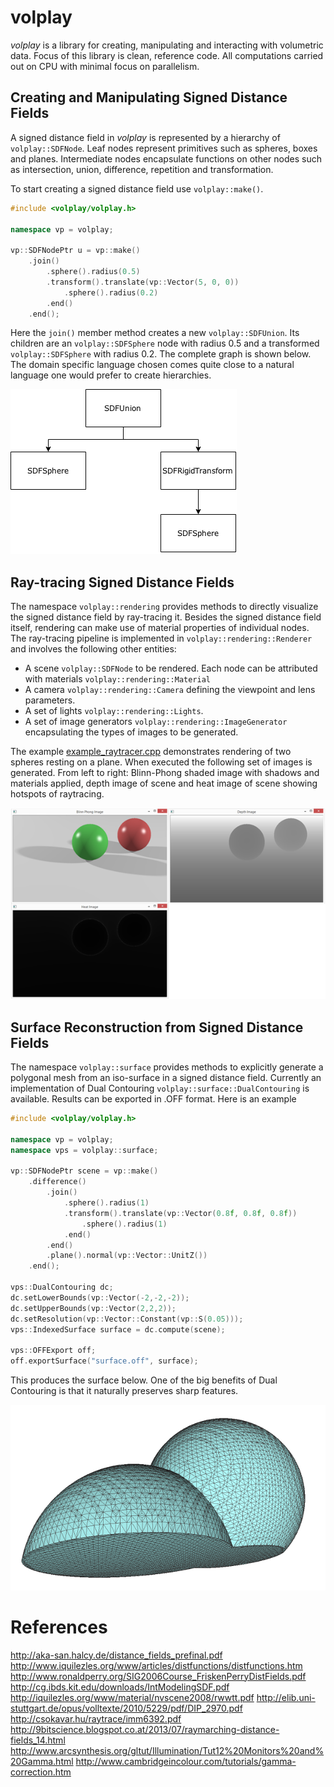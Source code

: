 # volplay

_volplay_ is a library for creating, manipulating and interacting with volumetric data. Focus of this library is clean, reference code. All computations carried out on CPU with minimal focus on parallelism.

## Creating and Manipulating Signed Distance Fields

A signed distance field in _volplay_ is represented by a hierarchy of `volplay::SDFNode`. Leaf nodes represent primitives such as spheres, boxes and planes. Intermediate nodes encapsulate functions on other nodes such as intersection, union, difference, repetition and transformation. 

To start creating a signed distance field use `volplay::make()`.

```cpp
#include <volplay/volplay.h>

namespace vp = volplay;

vp::SDFNodePtr u = vp::make()
    .join()
        .sphere().radius(0.5)
        .transform().translate(vp::Vector(5, 0, 0))
            .sphere().radius(0.2)
        .end()
    .end();
```

Here the `join()` member method creates a new `volplay::SDFUnion`. Its children are an `volplay::SDFSphere` node with radius 0.5 and a transformed `volplay::SDFSphere` with radius 0.2. The complete graph is shown below. The domain specific language chosen comes quite close to a natural language one would prefer to create hierarchies.

![Image](etc/images/samplediagram.png?raw=true)

## Ray-tracing Signed Distance Fields

The namespace `volplay::rendering` provides methods to directly visualize the signed distance field by ray-tracing it. Besides the signed distance field itself, rendering can make use of material properties of individual nodes. The ray-tracing pipeline is implemented in `volplay::rendering::Renderer` and involves the following other entities: 
 - A scene `volplay::SDFNode` to be rendered. Each node can be attributed with materials `volplay::rendering::Material`
 - A camera `volplay::rendering::Camera` defining the viewpoint and lens parameters.
 - A set of lights `volplay::rendering::Lights`.
 - A set of image generators `volplay::rendering::ImageGenerator` encapsulating the types of images to be generated.

The example [example_raytracer.cpp](examples/example_raytracer.cpp) demonstrates rendering of two spheres resting on a plane.
When executed the following set of images is generated. From left to right: Blinn-Phong shaded image with shadows and materials applied, depth image of scene and heat image of scene showing hotspots of raytracing.

![BlinnPhong shaded image](etc/images/raytrace.png?raw=true)

## Surface Reconstruction from Signed Distance Fields

The namespace `volplay::surface` provides methods to explicitly generate a polygonal mesh from an iso-surface in a signed distance field. Currently an implementation of Dual Contouring `volplay::surface::DualContouring` is available. Results can be exported in .OFF format. Here is an example

```cpp
#include <volplay/volplay.h>

namespace vp = volplay;
namespace vps = volplay::surface;

vp::SDFNodePtr scene = vp::make()
    .difference()
        .join()
            .sphere().radius(1)
            .transform().translate(vp::Vector(0.8f, 0.8f, 0.8f))
                .sphere().radius(1)
            .end()
        .end()
        .plane().normal(vp::Vector::UnitZ())
    .end();

vps::DualContouring dc;
dc.setLowerBounds(vp::Vector(-2,-2,-2));
dc.setUpperBounds(vp::Vector(2,2,2));
dc.setResolution(vp::Vector::Constant(vp::S(0.05)));
vps::IndexedSurface surface = dc.compute(scene);

vps::OFFExport off; 
off.exportSurface("surface.off", surface);
```

This produces the surface below. One of the big benefits of Dual Contouring  is that it naturally preserves sharp features.

![Dual Contouring](etc/images/dualcontouring.png?raw=true)


# References

http://aka-san.halcy.de/distance_fields_prefinal.pdf
http://www.iquilezles.org/www/articles/distfunctions/distfunctions.htm
http://www.ronaldperry.org/SIG2006Course_FriskenPerryDistFields.pdf
http://cg.ibds.kit.edu/downloads/IntModelingSDF.pdf
http://iquilezles.org/www/material/nvscene2008/rwwtt.pdf
http://elib.uni-stuttgart.de/opus/volltexte/2010/5229/pdf/DIP_2970.pdf
http://csokavar.hu/raytrace/imm6392.pdf
http://9bitscience.blogspot.co.at/2013/07/raymarching-distance-fields_14.html
http://www.arcsynthesis.org/gltut/Illumination/Tut12%20Monitors%20and%20Gamma.html
http://www.cambridgeincolour.com/tutorials/gamma-correction.htm
